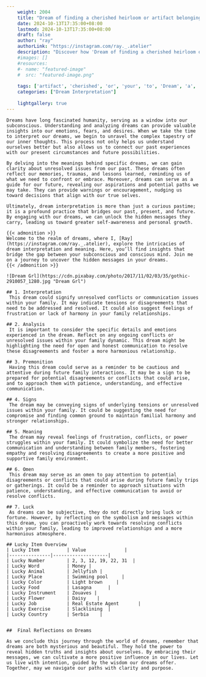 ```yaml
---
    weight: 2004
    title: "Dream of finding a cherished heirloom or artifact belonging to your ancestors."  # Assuming 'title' column exists
    date: 2024-10-13T17:35:00+08:00
    lastmod: 2024-10-13T17:35:00+08:00
    draft: false
    author: "ray"
    authorLink: "https://instagram.com/ray._.atelier"
    description: "Discover how 'Dream of finding a cherished heirloom or artifact belonging to your ancestors.' can interpret your future and uncover its significant meanings in your life."
    #images: []
    #resources:
    #- name: "featured-image"
    #  src: "featured-image.png"
    
    tags: ['artifact', 'cherished', 'or', 'your', 'to', 'Dream', 'a', 'belonging', 'heirloom', 'of', 'finding', 'ancestors.']
    categories: ["Dream Interpretation"]
    
    lightgallery: true
---
```

    
    Dreams have long fascinated humanity, serving as a window into our subconscious. Understanding and analyzing dreams can provide valuable insights into our emotions, fears, and desires. When we take the time to interpret our dreams, we begin to unravel the complex tapestry of our inner thoughts. This process not only helps us understand ourselves better but also allows us to connect our past experiences with our present circumstances and future possibilities.
    
    By delving into the meanings behind specific dreams, we can gain clarity about unresolved issues from our past. These dreams often reflect our memories, traumas, and lessons learned, reminding us of what we need to confront or embrace. Moreover, dreams can serve as a guide for our future, revealing our aspirations and potential paths we may take. They can provide warnings or encouragement, nudging us toward decisions that align with our true selves.
    
    Ultimately, dream interpretation is more than just a curious pastime; it is a profound practice that bridges our past, present, and future. By engaging with our dreams, we can unlock the hidden messages they carry, leading us toward greater self-awareness and personal growth.
    
    {{< admonition >}}
    Welcome to the realm of dreams, where I, [Ray](https://instagram.com/ray._.atelier), explore the intricacies of dream interpretation and meaning. Here, you’ll find insights that bridge the gap between your subconscious and conscious mind. Join me on a journey to uncover the hidden messages in your dreams.
    {{< /admonition >}}
    
    ![Dream Grl](https://cdn.pixabay.com/photo/2017/11/02/03/35/gothic-2910057_1280.jpg "Dream Grl")
    
    ## 1. Interpretation
     This dream could signify unresolved conflicts or communication issues within your family. It may indicate tensions or disagreements that need to be addressed and resolved. It could also suggest feelings of frustration or lack of harmony in your family relationships.
    
    ## 2. Analysis
     It is important to consider the specific details and emotions experienced in the dream. Reflect on any ongoing conflicts or unresolved issues within your family dynamic. This dream might be highlighting the need for open and honest communication to resolve these disagreements and foster a more harmonious relationship.
    
    ## 3. Premonition
     Having this dream could serve as a reminder to be cautious and attentive during future family interactions. It may be a sign to be prepared for potential disagreements or conflicts that could arise, and to approach them with patience, understanding, and effective communication.
    
    ## 4. Signs
     The dream may be conveying signs of underlying tensions or unresolved issues within your family. It could be suggesting the need for compromise and finding common ground to maintain familial harmony and stronger relationships.
    
    ## 5. Meaning
     The dream may reveal feelings of frustration, conflicts, or power struggles within your family. It could symbolize the need for better communication and understanding between family members, fostering empathy and resolving disagreements to create a more positive and supportive family environment.
    
    ## 6. Omen
     This dream may serve as an omen to pay attention to potential disagreements or conflicts that could arise during future family trips or gatherings. It could be a reminder to approach situations with patience, understanding, and effective communication to avoid or resolve conflicts.
    
    ## 7. Luck
     As dreams can be subjective, they do not directly bring luck or fortune. However, by reflecting on the symbolism and messages within this dream, you can proactively work towards resolving conflicts within your family, leading to improved relationships and a more harmonious atmosphere.
    
    ## Lucky Item Overview
    | Lucky Item          | Value              |
    |---------------|--------------------|
    | Lucky Number        | 2, 3, 12, 19, 22, 31  |
    | Lucky Word          | Money |
    | Lucky Animal        | Jellyfish |
    | Lucky Place         | Swimming pool     |
    | Lucky Color         | Light brown     |
    | Lucky Food          | Lasagna      |
    | Lucky Instrument    | Zouaves |
    | Lucky Flower        | Daisy    |
    | Lucky Job           | Real Estate Agent       |
    | Lucky Exercise      | Slacklining  |
    | Lucky Country       | Serbia    |
    
    
    ##  Final Reflections on Dreams
    
    As we conclude this journey through the world of dreams, remember that dreams are both mysterious and beautiful. They hold the power to reveal hidden truths and insights about ourselves. By embracing their messages, we can cultivate a more positive influence in our lives. Let us live with intention, guided by the wisdom our dreams offer. Together, may we navigate our paths with clarity and purpose.
    